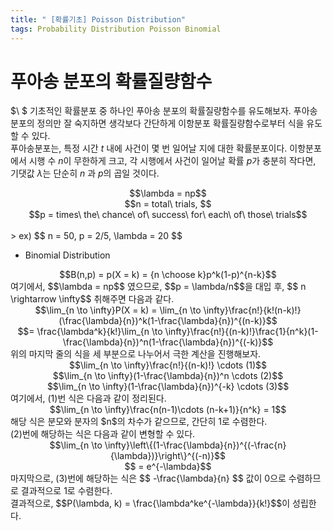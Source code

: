 ```yaml
---
title: " [확률기초] Poisson Distribution"
tags: Probability Distribution Poisson Binomial
---
```


# 푸아송 분포의 확률질량함수
$\ $ 기초적인 확률분포 중 하나인 푸아송 분포의 확률질량함수를 유도해보자. 푸아송분포의 정의만 잘 숙지하면 생각보다 간단하게 이항분포 확률질량함수로부터 식을 유도할 수 있다.<br>
푸아송분포는, 특정 시간 $t$ 내에 사건이 몇 번 일어날 지에 대한 확률분포이다. 이항분포에서 시행 수 $n$이 무한하게 크고, 각 시행에서 사건이 일어날 확률 $p$가 충분히 작다면, 기댓값 $\lambda$는 단순히 $n$ 과 $p$의 곱일 것이다.

<center>$$\lambda = np$$</center>
<center>$$n = total\ trials, $$</center>
<center>$$p = times\  the\  chance\  of\  success\  for\  each\  of\  those\  trials$$</center><br>
> ex) $$ n = 50, p = 2/5, \lambda = 20 $$

* Binomial Distribution
<center>$$B(n,p) = p(X = k) = {n \choose k}p^k(1-p)^{n-k}$$</center>
여기에서, $$\lambda = np$$ 였으므로, $$p = \lambda/n$$을 대입 후, $$ n \rightarrow \infty$$ 취해주면 다음과 같다.<br>
<center>$$\lim_{n \to \infty}P(X = k) = \lim_{n \to \infty}\frac{n!}{k!(n-k)!}(\frac{\lambda}{n})^k(1-\frac{\lambda}{n})^{(n-k)}$$</center>
<center>$$= \frac{\lambda^k}{k!}\lim_{n \to \infty}\frac{n!}{(n-k)!}\frac{1}{n^k}(1-\frac{\lambda}{n})^n(1-\frac{\lambda}{n})^{(-k)}$$</center>
위의 마지막 줄의 식을 세 부분으로 나누어서 극한 계산을 진행해보자.
<center>$$\lim_{n \to \infty}\frac{n!}{(n-k)!} \cdots (1)$$</center>
<center>$$\lim_{n \to \infty}(1-\frac{\lambda}{n})^n \cdots (2)$$</center>
<center>$$\lim_{n \to \infty}(1-\frac{\lambda}{n})^{-k} \cdots (3)$$</center>
여기에서, (1)번 식은 다음과 같이 정리된다.
<center>$$\lim_{n \to \infty}\frac{n(n-1)\cdots (n-k+1)}{n^k} = 1$$</center>
해당 식은 분모와 분자의 $n$의 차수가 같으므로, 간단히 1로 수렴한다.<br>
(2)번에 해당하는 식은 다음과 같이 변형할 수 있다.
<center>$$\lim_{n \to \infty}\left\{(1-\frac{\lambda}{n})^{(-\frac{n}{\lambda})}\right\}^{(-n)}$$</center>
<center>$$ = e^{-\lambda}$$</center>
마지막으로, (3)번에 해당하는 식은 $$ -\frac{\lambda}{n} $$ 값이 0으로 수렴하므로 결과적으로 1로 수렴한다.<br>
결과적으로, $$P(\lambda, k) = \frac{\lambda^ke^{-\lambda}}{k!}$$이 성립한다.
